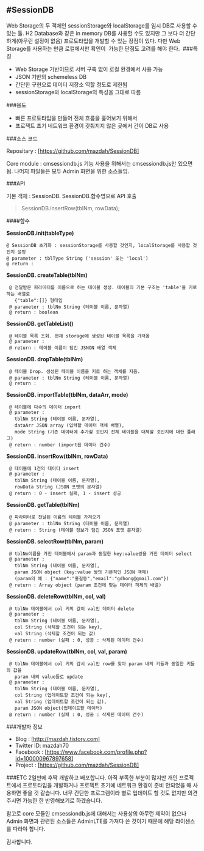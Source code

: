 #SessionDB
----
Web Storage의 두 객체인 sessionStorage와 localStorage를 임시 DB로 사용할 수 있는 툴. H2 Database와 같은 in memory DB를 사용할 수도 있지만 그 보다 더 간단하게(아무런 설정이 없음) 프로토타입을 개발할 수 있는 장점이 있다. 다만 Web Storage를 사용하는 만큼 로컬에서만 확인이  가능한 단점도 고려를 해야 한다. 
###특징

- Web Storage 기반이므로 서버 구축 없이 로컬 환경에서 사용 가능
- JSON 기반의 schemeless DB
- 간단한 구현으로 데이터 저장소 역할 정도로 제한됨
- sessionStorage와 localStorage의 특성을 그대로 따름

###용도

- 빠른 프로토타입을 만들어 전체 흐름을 훑어보기 위해서
- 프로젝트 초기 네트워크 환경이 갖춰지지 않은 곳에서 간이 DB로 사용

###소스 코드 

Repositary : [https://github.com/mazdah/SessionDB]

Core module : cmsessiondb.js
기능 사용을 위해서는 cmsessiondb.js만 있으면 됨. 나머지 파일들은 모두 Admin 화면을 위한 소스들임.

###API

기본 객체 : SessionDB. SessionDB.함수명으로 API 호출

> SessionDB.insertRow(tblNm, rowData);

####함수

**SessionDB.init(tableType)**
```
@ SessionDB 초기화 : sessionStorage를 사용할 것인지, localStorage를 사용할 것인지 설정
@ parameter : tblType String ('session' 또는 'local')
@ return : 
```

**SessionDB. createTable(tblNm)**
```
 @ 전달받은 파라미터를 이름으로 하는 테이블 생성. 테이블의 기본 구조는 'table'을 키로 하는 배열로
   {"table":[]} 형태임
 @ parameter : tblNm String (테이블 이름, 문자열)
 @ return : boolean
```

**SessionDB. getTableList()**
```
 @ 테이블 목록 조회. 현재 storage에 생성된 테이블 목록을 가져옴
 @ parameter : 
 @ return : 테이블 이름이 담긴 JSNON 배열 객체
```

**SessionDB. dropTable(tblNm)**
```
 @ 테이블 Drop. 생성된 테이블 이름을 키로 하는 객체를 지움.
 @ parameter : tblNm String (테이블 이름, 문자열)
 @ return : 
```

**SessionDB. importTable(tblNm, dataArr, mode)**
```
 @ 테이블에 다수의 데이터 import
 @ parameter : 
   tblNm String (테이블 이름, 문자열), 
   dataArr JSON array (입력할 데이터 객체 배열), 
   mode String (기존 데이터에 추가할 것인지 전체 테이블을 대체할 것인지에 대한 플래그)
 @ return : number (import된 데이터 건수)
```

**SessionDB. insertRow(tblNm, rowData)**
```
 @ 테이블에 1건의 데이터 insert
 @ parameter : 
   tblNm String (테이블 이름, 문자열), 
   rowData String (JSON 포맷의 문자열)
 @ return : 0 - insert 실패, 1 - insert 성공
```

**SessionDB. getTable(tblNm)**
```
 @ 파라미터로 전달된 이름의 테이블 가져오기
 @ parameter : tblNm String (테이블 이름, 문자열)
 @ return : String (테이블 정보가 담긴 JSON 포맷 문자열)
```

**SessionDB. selectRow(tblNm, param)**
```
 @ tblNm이름을 가진 테이블에서 param과 동일한 key:value쌍을 가진 데이터 select
 @ parameter : 
   tblNm String (테이블 이름, 문자열), 
   param JSON object (key:value 쌍의 기본적인 JSON 객체)
   (param의 예 : {"name":"홍길동","email":"gdhong@gmail.com"})
 @ return : Array object (param 조건에 맞는 데이터 객체의 배열)
```

**SessionDB. deleteRow(tblNm, col, val)**
```
 @ tblNm 테이블에서 col 키의 값이 val인 데이터 delete
 @ parameter : 
   tblNm String (테이블 이름, 문자열), 
   col String (삭제할 조건이 되는 key), 
   val String (삭제할 조건이 되는 값)
 @ return : number (실패 : 0, 성공 : 삭제된 데이터 건수)
```

**SessionDB. updateRow(tblNm, col, val, param)**
```
 @ tblNm 테이블에서 col 키의 갑시 val인 row를 찾아 param 내의 키들과 동일한 키들의 값을 
   param 내의 value들로 update
 @ parameter : 
   tblNm String (테이블 이름, 문자열), 
   col String (업데이트할 조건이 되는 key), 
   val String (업데이트할 조건이 되는 값), 
   param JSON object(업데이트할 데이터)
 @ return : number (실패 : 0, 성공 : 삭제된 데이터 건수)
```

###개발자 정보
- Blog : [http://mazdah.tistory.com]
- Twitter ID: mazdah70
- Facebook : [https://www.facebook.com/profile.php?id=100000967897658]
- Project : [https://github.com/mazdah/SessionDB]

###ETC
2일만에 후딱 개발하고 배포합니다. 아직 부족한 부분이 많지만 개인 프로젝트에서 프로토타입을
개발하거나 프로젝트 초기에 네트워크 환경이 준비 안되었을 때 사용하면 좋을 것 같습니다.
너무 간단한 프로그램이라 별로 업데이트 할 것도 없지만 의견 주시면 가능한 한 반영해보기로
하겠습니다.

참고로 core 모듈인 cmsessiondb.js에 대해서는 사용상의 아무런 제약이 없으나 Admin 화면과
관련된 소스들은 AdminLTE를 가져다 쓴 것이기 때문에 해당 라이센스를 따라야 합니다.

감사합니다.
